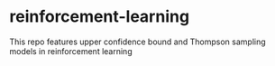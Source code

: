 # reinforcement-learning
This repo features upper confidence bound and Thompson sampling models in reinforcement learning
